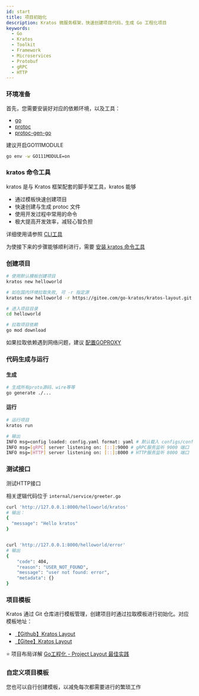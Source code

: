 ```yaml
---
id: start
title: 项目初始化
description: Kratos 微服务框架，快速创建项目代码，生成 Go 工程化项目
keywords:
  - Go
  - Kratos
  - Toolkit
  - Framework
  - Microservices
  - Protobuf
  - gRPC
  - HTTP
---
```


### 环境准备
首先，您需要安装好对应的依赖环境，以及工具：
- [go](https://golang.org/dl/)
- [protoc](https://github.com/protocolbuffers/protobuf)
- [protoc-gen-go](https://github.com/protocolbuffers/protobuf-go)

建议开启GO111MODULE
```bash
go env -w GO111MODULE=on
```

### kratos 命令工具

kratos 是与 Kratos 框架配套的脚手架工具，kratos 能够

- 通过模板快速创建项目
- 快速创建与生成 protoc 文件
- 使用开发过程中常用的命令
- 极大提高开发效率，减轻心智负担

详细使用请参照 [CLI工具](02-usage.md)

为使接下来的步骤能够顺利进行，需要 [安装 kratos 命令工具](02-usage.md#安装)


### 创建项目
```bash
# 使用默认模板创建项目
kratos new helloworld

# 如在国内环境拉取失败, 可 -r 指定源
kratos new helloworld -r https://gitee.com/go-kratos/kratos-layout.git

# 进入项目目录
cd helloworld

# 拉取项目依赖
go mod download
```
如果拉取依赖遇到网络问题，建议 [配置GOPROXY](https://goproxy.cn/)



### 代码生成与运行
#### 生成
```bash
# 生成所有proto源码、wire等等
go generate ./...
```
#### 运行
```bash
# 运行项目
kratos run

# 输出
INFO msg=config loaded: config.yaml format: yaml # 默认载入 configs/config.yaml 配置文件
INFO msg=[gRPC] server listening on: [::]:9000 # gRPC服务监听 9000 端口
INFO msg=[HTTP] server listening on: [::]:8000 # HTTP服务监听 8000 端口
```

### 测试接口
测试HTTP接口

相关逻辑代码位于 `internal/service/greeter.go`

```bash
curl 'http://127.0.0.1:8000/helloworld/kratos'
# 输出：
{
  "message": "Hello kratos"
}


curl 'http://127.0.0.1:8000/helloworld/error'
# 输出
{
    "code": 404,
    "reason": "USER_NOT_FOUND",
    "message": "user not found: error",
    "metadata": {}
}
```

### 项目模板
Kratos 通过 Git 仓库进行模板管理，创建项目时通过拉取模板进行初始化。对应模板地址：

* [【Github】Kratos Layout](https://github.com/go-kratos/kratos-layout)
* [【Gitee】Kratos Layout](https://gitee.com/go-kratos/kratos-layout.git)

⭐ 项目布局详解 [Go工程化 - Project Layout 最佳实践](/blog/go-project-layout)


### 自定义项目模板
您也可以自行创建模板，以减免每次都需要进行的繁琐工作
